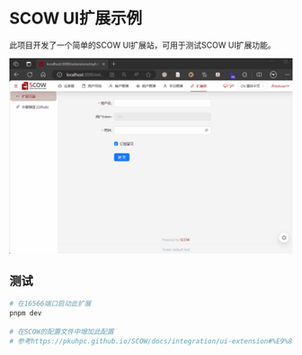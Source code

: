# SCOW UI扩展示例

此项目开发了一个简单的SCOW UI扩展站，可用于测试SCOW UI扩展功能。

![效果](./extension.gif)

## 测试

```sh
# 在16566端口启动此扩展
pnpm dev

# 在SCOW的配置文件中增加此配置
# 参考https://pkuhpc.github.io/SCOW/docs/integration/ui-extension#%E9%85%8D%E7%BD%AEscow%E4%BD%BF%E7%94%A8ui%E6%89%A9%E5%B1%95
```